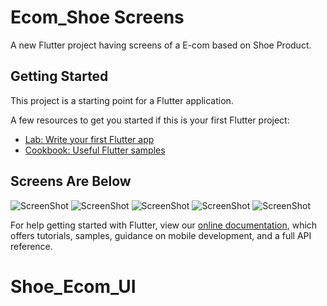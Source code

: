 # Ecom_Shoe Screens

A new Flutter project having screens of a E-com based on Shoe Product.

## Getting Started

This project is a starting point for a Flutter application.

A few resources to get you started if this is your first Flutter project:

- [Lab: Write your first Flutter app](https://flutter.dev/docs/get-started/codelab)
- [Cookbook: Useful Flutter samples](https://flutter.dev/docs/cookbook)

## Screens Are Below

![ScreenShot](https://raw.github.com/CrickSoldier/Shoe_Ecom_UI/master/Screenshots/1.jpg)
![ScreenShot](https://raw.github.com/CrickSoldier/Shoe_Ecom_UI/master/Screenshots/2.jpg)
![ScreenShot](https://raw.github.com/CrickSoldier/Shoe_Ecom_UI/master/Screenshots/3.jpg)
![ScreenShot](https://raw.github.com/CrickSoldier/Shoe_Ecom_UI/master/Screenshots/4.jpg)
![ScreenShot](https://raw.github.com/CrickSoldier/Shoe_Ecom_UI/master/Screenshots/5.jpg)

For help getting started with Flutter, view our
[online documentation](https://flutter.dev/docs), which offers tutorials,
samples, guidance on mobile development, and a full API reference.
# Shoe_Ecom_UI
